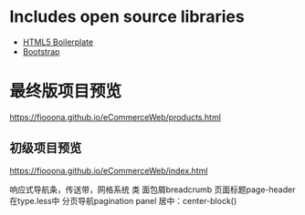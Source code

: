 

# Includes open source libraries
* [HTML5 Boilerplate](http://h5bp.com/)
* [Bootstrap](http://getbootstrap.com/)

# 最终版项目预览
https://fiooona.github.io/eCommerceWeb/products.html

## 初级项目预览
https://fiooona.github.io/eCommerceWeb/index.html

响应式导航条，传送带，网格系统
类
面包屑breadcrumb
页面标题page-header 在type.less中
分页导航pagination
panel
居中：center-block()
